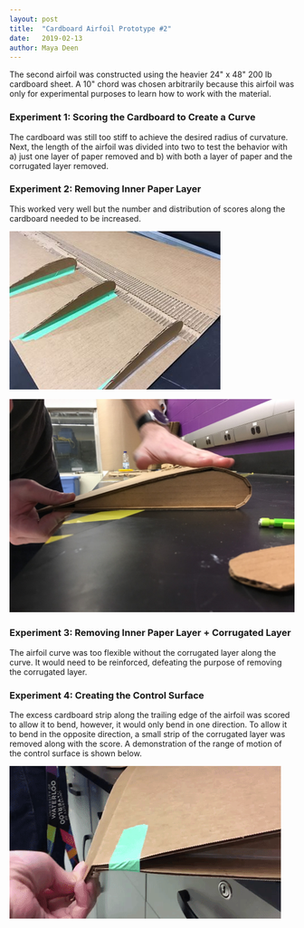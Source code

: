 ```yaml
---
layout: post
title:  "Cardboard Airfoil Prototype #2"
date:   2019-02-13
author: Maya Deen
---
```


The second airfoil was constructed using the heavier 24" x 48" 200 lb cardboard sheet. A 10" chord was chosen arbitrarily because this airfoil was only for experimental purposes to learn how to work with the material.

### Experiment 1: Scoring the Cardboard to Create a Curve
The cardboard was still too stiff to achieve the desired radius of curvature. Next, the length of the airfoil was divided into two to test the behavior with a) just one layer of paper removed and b) with both a layer of paper and the corrugated layer removed.

### Experiment 2: Removing Inner Paper Layer
This worked very well but the number and distribution of scores along the cardboard needed to be increased.

![Cardboard airfoil opened to show ribs, scoring and removed paper](/assets/CardboardAirfoil2_Ribs.jpg)

![Experiment 2: Profile of the airfoil with a layer of paper removed around the main curve](/assets/CardboardAirfoil2_Profile_Ribs.jpg)

### Experiment 3: Removing Inner Paper Layer + Corrugated Layer
The airfoil curve was too flexible without the corrugated layer along the curve. It would need to be reinforced, defeating the purpose of removing the corrugated layer.

### Experiment 4: Creating the Control Surface
The excess cardboard strip along the trailing edge of the airfoil was scored to allow it to bend, however, it would only bend in one direction. To allow it to bend in the opposite direction, a small strip of the corrugated layer was removed along with the score. A demonstration of the range of motion of the control surface is shown below.

![Gif of cardboard airfoil control surface demonstrating the range of motion](/assets/Airfoil2ControlSurface.gif)
